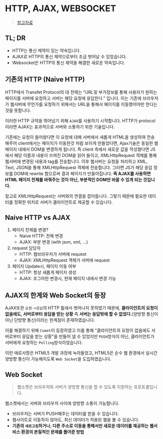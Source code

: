 # HTTP, AJAX, WEBSOCKET 
> [참고자료](https://medium.com/@chullino/http%EC%97%90%EC%84%9C%EB%B6%80%ED%84%B0-websocket%EA%B9%8C%EC%A7%80-94df91988788)
## TL; DR
- HTTP는 통신 제약이 있는 약속입니다.
- AJAX로 HTTP의 통신 제약으로부터 조금 벗어날 수 있었습니다.
- Websocket은 HTTP의 통신 제약을 해결한 새로운 약속입니다.

## 기존의 HTTP (Naive HTTP)

HTTP에서 Transfet Protocol의 대 전제는 "URL및 부가정보를 통해 사용자가 원하는 페이지를 서버에 요청하고 서버는 해당 요청에 응답한다." 입니다. 이는 기존에 브라우저가 웹서버에 무언가를 요청하기 위해서는 URL을 통해서 페이지를 이동했어야만 한다는 것을 뜻합니다.

이러한 HTTP 규약을 뛰어넘기 위해 `AJAX`를 사용하기 시작합니다.
HTTP가 protocol이라면 AJAX는 효과적으로 서버와 소통하기 위한 기술입니다.

기존에는 요청이 들어왔다면 이 요청에 대해 서버에서 새롭게 HTML을 생성하여 전송해주어 client에서는 페이지가 이동한것 처럼 보이게 만들었다면, Ajax기술은 동일한 웹페이지 내에서 DOM을 변경하게 됩니다. 즉 client 측에서 새로운 값을 작성했다면 JS에서 해당 이름과 내용이 쓰여진 DOM을 읽어 들이고, XMLHttpRequest 객체를 통해 웹서버에 변경된 내용과 tag를 전송합니다. 이후 웹서버는 요청을 처리하고 XML, Text, JSON을 통해 XMLHttpRequest 객체에 전송합니다. 그러면 JS가 해당 응답 정보를 DOM에 rewrite 함으로써 결과 페이지가 만들어집니다. **즉 AJAX를 사용하면 HTML 페이지 전체를 바꿔주는 것이 아닌, 부분적인 DOM만 바꿀 수 있게 되는 것입니다.**

참고로 XMLHttpRequest는 서버와의 연결을 잡아둡니다. 그렇기 때문에 필요한 데이터를 정확한 위치로 서버가 클라이언트로 제공할 수 있습니다.

## Naive HTTP vs AJAX

1. 페이지 전체를 변경?
   - Naive HTTP: 전체 변경
   - AJAX: 부분 변경 (with json, xml, ...)
2. request 담당자
   - HTTP: 웹브라우저가 서버에 request
   - AJAX: XMLHttpRequest 객체가 서버에 request
3. 페이지 Update시, 페이지 이동 여부
   - HTTP: 항상 새롭게 페이지 생성
   - AJAX: 조그마한 변경시, 현재 페이지 내에서 변경 가능


## AJAX의 한계와 Web Socket의 등장
AJAX또한 `요청->응답`의 HTTP 틀에서 벗어나지 못하였기 때문에, **클라이언트의 요청이 없음에도, 서버로부터 응답을 받는 상황** 즉 **서버는 응답밖에 할 수 없었다.**(양방향 통신이 아닌 단방향 통신)이라는 한계점이 존재하였습니다.

이를 해결하기 위해 `Comet`이 등장하였고 이를 통해 "클라이언트의 요청이 없음에도 서버로부터 응답을 받는 상황"을 만들어 낼 수 있었지만 `PUSH`방식이 아닌, 클라이언트가 서버에게 요청하는 `Polling`방식이었습니다.

이런 애로사항은 HTML5 개발 과정에 녹아들었고, HTML5은 순수 웹 환경에서 실시간 양방향 통신이 가능해지도록 `Web Socket`을 도입하였습니다.

## Web Socket
> 웹소켓은 브라우저와 서버가 양방향 통신을 할 수 있도록 지원하는 프로토콜입니다.

웹소켓에서는 서버와 브라우저 사이에 양방향 소통이 가능합니다.

   - 브라우저는 서버가 PUSH해주는 데이터를 받을 수 있습니다.
   - 웹사이트로 이동하지 않아도, 최신 데이터가 적용된 웹을 볼 수 있습니다.
   - **기존의 `새로고침`하거나, 다른 주소로 이동을 통해서만 새로운 데이터를 제공하는 웹서비스 환경의 본질적인 문제를 풀어준 방법**

